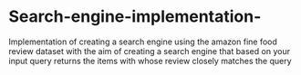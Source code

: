 # Search-engine-implementation-

Implementation of creating a search engine using the amazon fine food review dataset with the aim of creating a search engine that based on your input query returns the items with whose review closely matches the query 
